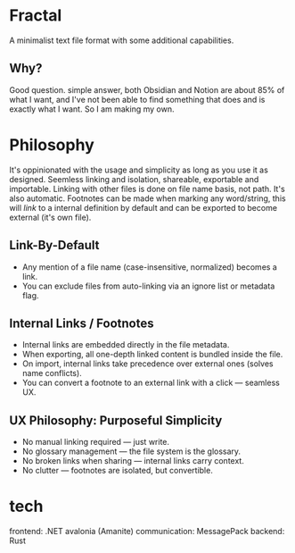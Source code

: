# Fractal
A minimalist text file format with some additional capabilities.

## Why?
Good question. simple answer, both Obsidian and Notion are about 85% of what I want, and I've not been able to find something that does and is exactly what I want. So I am making my own.

# Philosophy
It's oppinionated with the usage and simplicity as long as you use it as designed.
Seemless linking and isolation, shareable, exportable and importable.
Linking with other files is done on file name basis, not path. It's also automatic. 
Footnotes can be made when marking any word/string, this will *link* to a internal definition by default and can be exported to become external (it's own file).

## Link-By-Default
- Any mention of a file name (case-insensitive, normalized) becomes a link.
- You can exclude files from auto-linking via an ignore list or metadata flag.

## Internal Links / Footnotes
- Internal links are embedded directly in the file metadata.
- When exporting, all one-depth linked content is bundled inside the file.
- On import, internal links take precedence over external ones (solves name conflicts).
- You can convert a footnote to an external link with a click — seamless UX.

## UX Philosophy: Purposeful Simplicity
- No manual linking required — just write.
- No glossary management — the file system is the glossary.
- No broken links when sharing — internal links carry context.
- No clutter — footnotes are isolated, but convertible.

# tech
frontend: .NET avalonia (Amanite)
communication: MessagePack
backend: Rust

